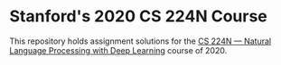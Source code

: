 # Stanford's 2020 CS 224N Course

This repository holds assignment solutions for the [CS 224N — Natural Language Processing with Deep Learning](http://web.stanford.edu/class/cs224n/) course of 2020.
